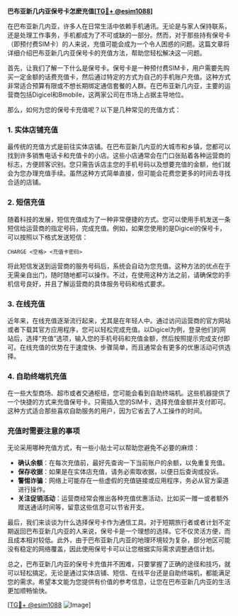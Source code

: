 **巴布亚新几内亚保号卡怎麽充值[[TG💪+ @esim1088](https://t.me/s/esim1088)]**

在巴布亚新几内亚，许多人在日常生活中依赖手机通讯。无论是与家人保持联系，还是处理工作事务，手机都成为了不可或缺的一部分。然而，对于那些持有保号卡（即预付费SIM卡）的人来说，充值可能会成为一个令人困惑的问题。这篇文章将详细介绍巴布亚新几内亚保号卡的充值方法，帮助您轻松解决这一问题。

首先，让我们了解一下什么是保号卡。保号卡是一种预付费SIM卡，用户需要先购买一定金额的话费充值卡，然后通过特定的方式为自己的手机账户充值。这种方式非常适合预算有限或不想长期绑定通信套餐的人群。在巴布亚新几内亚，主要的运营商包括Digicel和Bmobile，这两家公司在市场上占据主导地位。

那么，如何为您的保号卡充值呢？以下是几种常见的充值方式：

### 1. 实体店铺充值

最传统的充值方式是前往实体店铺。在巴布亚新几内亚的大城市和乡镇，您都可以找到许多销售电话卡和充值卡的小店。这些小店通常会在门口张贴着各种运营商的标志，方便顾客识别。您只需告诉店主您的手机号码以及想要充值的金额，他们就会为您办理充值手续。虽然这种方式简单直接，但可能会花费您更多的时间去寻找合适的店铺。

### 2. 短信充值

随着科技的发展，短信充值成为了一种非常便捷的方式。您可以使用手机发送一条短信给运营商的指定号码，完成充值。例如，如果您使用的是Digicel的保号卡，可以按照以下格式发送短信：

```
CHARGE <空格> <充值卡密码>
```

将此短信发送到运营商的服务号码后，系统会自动为您充值。这种方法的优点在于无需亲自出门，随时随地都可以操作。不过，在使用这种方法之前，请确保您的手机信号良好，并且了解运营商的具体服务号码和格式要求。

### 3. 在线充值

近年来，在线充值逐渐流行起来，尤其是在年轻人中。通过访问运营商的官方网站或者下载其官方应用程序，您可以轻松完成充值。以Digicel为例，登录他们的网站后，选择“充值”选项，输入您的手机号码和充值金额，然后按照提示完成支付即可。在线充值的优势在于速度快、步骤简单，而且通常会有更多的优惠活动可供选择。

### 4. 自助终端机充值

在一些大型商场、超市或者交通枢纽，您可能会看到自助终端机。这些机器提供了一个快捷的方式来充值保号卡。只需插入您的SIM卡，选择充值金额并支付即可。这种方式适合那些喜欢自助服务的用户，因为它省去了人工操作的时间。

### 充值时需要注意的事项

无论采用哪种充值方式，有一些小贴士可以帮助您避免不必要的麻烦：

- **确认余额**：在每次充值前，最好先查询一下当前账户的余额，以免重复充值。
- **保存收据**：如果是在实体店充值，请务必索取收据，以便日后查询或投诉。
- **警惕诈骗**：网络上可能存在一些虚假的充值链接或应用程序，务必从官方渠道进行操作。
- **关注促销活动**：运营商经常会推出各种充值优惠活动，比如买一赠一或者额外赠送通话时间等，留意这些信息可以节省开支。

最后，我们来谈谈为什么选择保号卡作为通信工具。对于短期旅行者或者计划不定期返回巴布亚新几内亚的人来说，保号卡是一个理想的选择。它不仅灵活方便，而且成本相对较低。此外，由于巴布亚新几内亚的地理环境较为复杂，部分地区可能没有稳定的网络覆盖，因此使用保号卡可以让您根据实际需求调整通信计划。

总之，巴布亚新几内亚的保号卡充值并不困难，只要掌握了正确的途径和技巧，就可以轻松搞定。无论是通过实体店铺、短信、在线平台还是自助终端机，都能满足您的需求。希望本文能为您提供有价值的参考信息，让您在巴布亚新几内亚的生活更加顺畅愉快。

[[TG💪+ @esim1088](https://t.me/s/esim1088) ![Image](https://i.postimg.cc/4NQfJmqS/Snipaste-2025-05-13-00-14-12.png)]